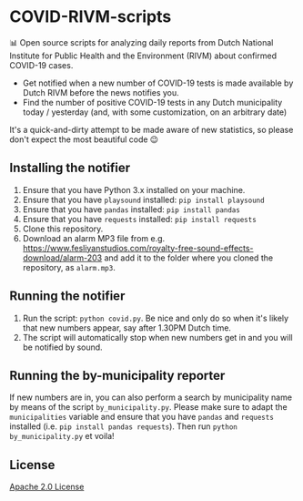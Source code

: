 # COVID-RIVM-scripts
📊 Open source scripts for analyzing daily reports from Dutch National Institute for Public Health and the Environment (RIVM) about confirmed COVID-19 cases.

* Get notified when a new number of COVID-19 tests is made available by Dutch RIVM before the news notifies you. 
* Find the number of positive COVID-19 tests in any Dutch municipality today / yesterday (and, with some customization, on an arbitrary date)

It's a quick-and-dirty attempt to be made aware of new statistics, so please don't expect the most beautiful code 😉

## Installing the notifier
1. Ensure that you have Python 3.x installed on your machine.
2. Ensure that you have `playsound` installed: `pip install playsound`
3. Ensure that you have `pandas` installed: `pip install pandas`
4. Ensure that you have `requests` installed: `pip install requests`
5. Clone this repository.
6. Download an alarm MP3 file from e.g. https://www.fesliyanstudios.com/royalty-free-sound-effects-download/alarm-203 and add it to the folder where you cloned the repository, as `alarm.mp3`.

## Running the notifier
1. Run the script: `python covid.py`. Be nice and only do so when it's likely that new numbers appear, say after 1.30PM Dutch time.
2. The script will automatically stop when new numbers get in and you will be notified by sound.

## Running the by-municipality reporter
If new numbers are in, you can also perform a search by municipality name by means of the script `by_municipality.py`. Please make sure to adapt the `municipalities` variable and ensure that you have `pandas` and `requests` installed (i.e. `pip install pandas requests`). Then run `python by_municipality.py` et voila!

## License
[Apache 2.0 License](./LICENSE)